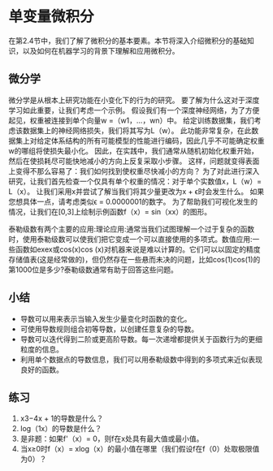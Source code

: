 

<!--
 * @version:
 * @Author:  StevenJokes https://github.com/StevenJokes
 * @Date: 2020-07-07 14:29:58
 * @LastEditors:  StevenJokes https://github.com/StevenJokes
 * @LastEditTime: 2020-07-07 14:36:22
 * @Description:
 * @TODO::
 * @Reference:
-->

# 单变量微积分

在第2.4节中，我们了解了微积分的基本要素。本节将深入介绍微积分的基础知识，以及如何在机器学习的背景下理解和应用微积分。

## 微分学

微分学是从根本上研究功能在小变化下的行为的研究。 要了解为什么这对于深度学习如此重要，让我们考虑一个示例。
假设我们有一个深度神经网络，为了方便起见，权重被连接到单个向量w =（w1，...，wn）中。 给定训练数据集，我们考虑该数据集上的神经网络损失，我们将其写为L（w）。
此功能非常复杂，在此数据集上对给定体系结构的所有可能模型的性能进行编码，因此几乎不可能确定权重w的哪组将使损失最小化。 因此，在实践中，我们通常从随机初始化权重开始，然后在使损耗尽可能快地减小的方向上反复采取小步骤。
这样，问题就变得表面上变得不那么容易了：我们如何找到使权重尽快减小的方向？ 为了对此进行深入研究，让我们首先检查一个仅具有单个权重的情况：对于单个实数值x，L（w）= L（x）。
让我们采用x并尝试了解当我们将其少量更改为x + ϵ时会发生什么。 如果您想具体一点，请考虑类似ϵ = 0.0000001的数字。 为了帮助我们可视化发生的情况，让我们在[0,3]上绘制示例函数f（x）= sin（xx）的图形。


泰勒级数有两个主要的应用:理论应用:通常当我们试图理解一个过于复杂的函数时，使用泰勒级数可以使我们把它变成一个可以直接使用的多项式。数值应用:一些函数如exex或cos(x)cos (x)对机器来说是难以计算的。它们可以以固定的精度存储值表(这是经常做的)，但仍然存在一些悬而未决的问题，比如cos(1)cos(1)的第1000位是多少?泰勒级数通常有助于回答这些问题。

## 小结

* 导数可以用来表示当输入发生少量变化时函数的变化。
* 可使用导数规则组合初等导数，以创建任意复杂的导数。
* 导数可以迭代得到二阶或更高阶导数。每一次递增都提供关于函数行为的更细粒度的信息。
* 利用单个数据点的导数信息，我们可以用泰勒级数中得到的多项式来近似表现良好的函数。

## 练习

1. x3−4x + 1的导数是什么？
1. log（1x）的导数是什么？
1. 是非题：如果f'（x）= 0，则f在x处具有最大值或最小值。
1. 当x≥0时f（x）= xlog（x）的最小值在哪里（我们假设f在f（0）处取极限值为0）？
